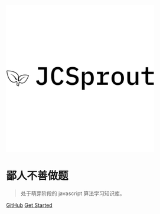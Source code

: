 <img src="imgs/icon-left-font-monochrome-black.png"  width="400" />

# 鄙人不善做题

> 处于萌芽阶段的 javascript 算法学习知识库。

[GitHub](https://github.com/docsifyjs/docsify/)
[Get Started](#main)
